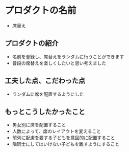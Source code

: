 # プロダクトの名前
- 席替え

## プロダクトの紹介
- 名前を登録し、席替えをランダムに行うことができます
- 普段の席替えを楽しくしたいと思い考えました

## 工夫した点、こだわった点
- ランダムに席を配置するようにした

## もっとこうしたかったこと
- 男女別に席を配置すること
- 人数によって、席のレイアウトを変えること
- 前列に配慮を要する子どもを意図的に配置すること
- 隣同士にしてはいけない子どもを離すようにすること
